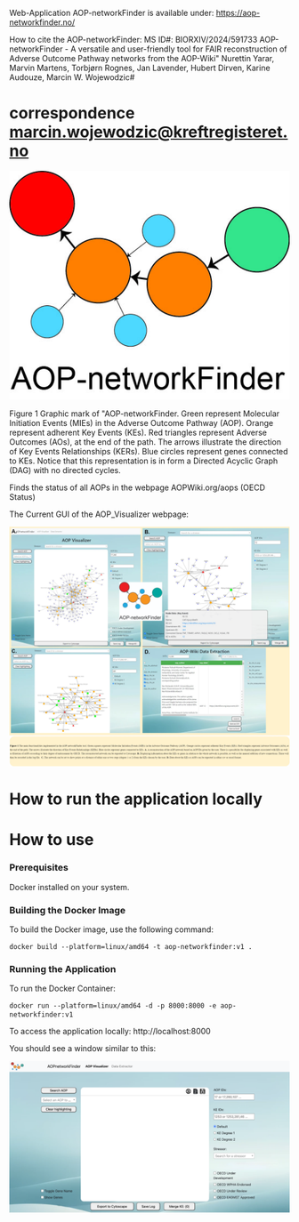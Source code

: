 Web-Application AOP-networkFinder is available under:
https://aop-networkfinder.no/


How to cite the AOP-networkFinder:
MS ID#: BIORXIV/2024/591733
AOP-networkFinder - A versatile and user-friendly tool for FAIR reconstruction of Adverse Outcome Pathway networks from the AOP-Wiki"
Nurettin Yarar, Marvin Martens, Torbjørn Rognes, Jan Lavender, Hubert Dirven, Karine Audouze, Marcin W. Wojewodzic#
# correspondence marcin.wojewodzic@kreftregisteret.no




![alt text|100](/images/AOP-networkFinder_for_paper.jpg)

Figure 1 Graphic mark of "AOP-networkFinder. Green represent Molecular Initiation Events (MIEs) in the Adverse Outcome Pathway (AOP). Orange represent adherent Key Events (KEs). Red triangles represent Adverse Outcomes (AOs), at the end of the path. The arrows illustrate the direction of Key Events Relationships (KERs). Blue circles represent genes connected to KEs. Notice that this representation is in form a Directed Acyclic Graph (DAG) with no directed cycles.

Finds the status of all AOPs in the webpage AOPWiki.org/aops (OECD Status)


The Current GUI of the AOP_Visualizer webpage:

 ![main window](/images/Figures_AOP-network-finder_02032024-Figure1_Jan.jpg)


 # How to run the application locally

# How to use

### Prerequisites
Docker installed on your system.

### Building the Docker Image
To build the Docker image, use the following command:
```
docker build --platform=linux/amd64 -t aop-networkfinder:v1 .
```

### Running the Application

To run the Docker Container:
```
docker run --platform=linux/amd64 -d -p 8000:8000 -e aop-networkfinder:v1
```

To access the application locally:
http://localhost:8000

You should see a window similar to this:

![main window](/images/AOPnetworkFinder_main_page.png)


